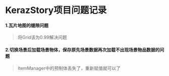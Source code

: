 # KerazStory项目问题记录

#### 1.瓦片地图的缝隙问题

> 将Grid该为0.99解决问题

#### 2.切换场景后加载场景物体，保存原先场景数据再次加载不出现场景物品数据的问题

>ItemManager中的预制体丢失了，重新赋值就可以了